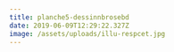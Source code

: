 ```yaml
---
title: planche5-dessinnbrosebd
date: 2019-06-09T12:29:22.327Z
image: /assets/uploads/illu-respcet.jpg
---
```


